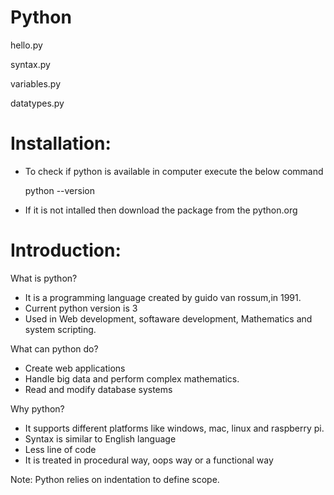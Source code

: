 # Python
hello.py

syntax.py

variables.py

datatypes.py

# Installation:

* To check if python is available in computer execute the below command
  
  python --version
* If it is not intalled then download the package from the python.org


# Introduction:
What is python?
* It is a programming language created by guido van rossum,in 1991.
* Current python version is 3
* Used in Web development, softaware development, Mathematics and system scripting.

What can python do?

* Create web applications
* Handle big data and perform complex mathematics.
* Read and modify database systems

Why python?

* It supports different platforms like windows, mac, linux and raspberry pi.
* Syntax is similar to English language
* Less line of code
* It is treated in procedural way, oops way or a functional way

Note:
Python relies on indentation to define scope.
